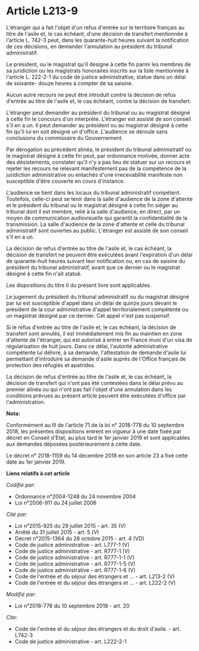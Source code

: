 # Article L213-9

L'étranger qui a fait l'objet d'un refus d'entrée sur le territoire français au titre de l'asile et, le cas échéant, d'une
décision de transfert mentionnée à l'article L. 742-3 peut, dans les quarante-huit heures suivant la notification de ces
décisions, en demander l'annulation au président du tribunal administratif.

Le président, ou le magistrat qu'il désigne à cette fin parmi les membres de sa juridiction ou les magistrats honoraires
inscrits sur la liste mentionnée à l'article L. 222-2-1 du code de justice administrative, statue dans un délai de soixante-
douze heures à compter de sa saisine.

Aucun autre recours ne peut être introduit contre la décision de refus d'entrée au titre de l'asile et, le cas échéant,
contre la décision de transfert.

L'étranger peut demander au président du tribunal ou au magistrat désigné à cette fin le concours d'un interprète. L'étranger
est assisté de son conseil s'il en a un. Il peut demander au président ou au magistrat désigné à cette fin qu'il lui en soit
désigné un d'office. L'audience se déroule sans conclusions du commissaire du Gouvernement.

Par dérogation au précédent alinéa, le président du tribunal administratif ou le magistrat désigné à cette fin peut, par
ordonnance motivée, donner acte des désistements, constater qu'il n'y a pas lieu de statuer sur un recours et rejeter les
recours ne relevant manifestement pas de la compétence de la juridiction administrative ou entachés d'une irrecevabilité
manifeste non susceptible d'être couverte en cours d'instance.

L'audience se tient dans les locaux du tribunal administratif compétent. Toutefois, celle-ci peut se tenir dans la salle
d'audience de la zone d'attente et le président du tribunal ou le magistrat désigné à cette fin siéger au tribunal dont il
est membre, relié à la salle d'audience, en direct, par un moyen de communication audiovisuelle qui garantit la
confidentialité de la transmission. La salle d'audience de la zone d'attente et celle du tribunal administratif sont ouvertes
au public. L'étranger est assisté de son conseil s'il en a un.

La décision de refus d'entrée au titre de l'asile et, le cas échéant, la décision de transfert ne peuvent être exécutées
avant l'expiration d'un délai de quarante-huit heures suivant leur notification ou, en cas de saisine du président du
tribunal administratif, avant que ce dernier ou le magistrat désigné à cette fin n'ait statué.

Les dispositions du titre II du présent livre sont applicables.

Le jugement du président du tribunal administratif ou du magistrat désigné par lui est susceptible d'appel dans un délai de
quinze jours devant le président de la cour administrative d'appel territorialement compétente ou un magistrat désigné par ce
dernier. Cet appel n'est pas suspensif.

Si le refus d'entrée au titre de l'asile et, le cas échéant, la décision de transfert sont annulés, il est immédiatement mis
fin au maintien en zone d'attente de l'étranger, qui est autorisé à entrer en France muni d'un visa de régularisation de huit
jours. Dans ce délai, l'autorité administrative compétente lui délivre, à sa demande, l'attestation de demande d'asile lui
permettant d'introduire sa demande d'asile auprès de l'Office français de protection des réfugiés et apatrides.

La décision de refus d'entrée au titre de l'asile et, le cas échéant, la décision de transfert qui n'ont pas été contestées
dans le délai prévu au premier alinéa ou qui n'ont pas fait l'objet d'une annulation dans les conditions prévues au présent
article peuvent être exécutées d'office par l'administration.

**Nota:**

Conformément au III de l'article 71 de la loi n° 2018-778 du 10 septembre 2018, les présentes dispositions entrent en vigueur
à une date fixée par décret en Conseil d'Etat, au plus tard le 1er janvier 2019 et sont applicables aux demandes déposées
postérieurement à cette date.

Le décret n° 2018-1159 du 14 décembre 2018 en son article 23 a fixé cette date au 1er janvier 2019.

**Liens relatifs à cet article**

_Codifié par_:

  - Ordonnance n°2004-1248 du 24 novembre 2004
  - Loi n°2006-911 du 24 juillet 2006

_Cité par_:

  - Loi n°2015-925 du 29 juillet 2015 - art. 35 (V)
  - Arrêté du 31 juillet 2015 - art. 5 (V)
  - Décret n°2015-1364 du 28 octobre 2015 - art. 4 (VD)
  - Code de justice administrative - art. L777-1 (V)
  - Code de justice administrative - art. R777-1 (V)
  - Code de justice administrative - art. R777-1-1 (V)
  - Code de justice administrative - art. R777-1-5 (V)
  - Code de justice administrative - art. R777-1-6 (V)
  - Code de l'entrée et du séjour des étrangers et ... - art. L213-2 (V)
  - Code de l'entrée et du séjour des étrangers et ... - art. L222-2 (V)

_Modifié par_:

  - Loi n°2018-778 du 10 septembre 2018 - art. 20

_Cite_:

  - Code de l'entrée et du séjour des étrangers et du droit d'asile. - art. L742-3
  - Code de justice administrative - art. L222-2-1
